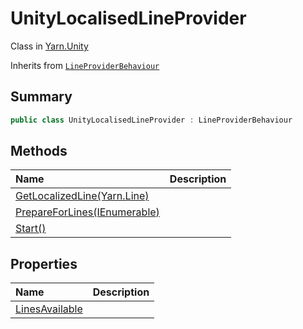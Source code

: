 # UnityLocalisedLineProvider

Class in [Yarn.Unity](api/csharp/yarn.unity.md)

Inherits from [`LineProviderBehaviour`](api/csharp/yarn.unity.lineproviderbehaviour.md)

## Summary



```csharp
public class UnityLocalisedLineProvider : LineProviderBehaviour
```

## Methods

|Name|Description|
|:---|:---|
|[GetLocalizedLine(Yarn.Line)](api/csharp/yarn.unity.unitylocalisedlineprovider.getlocalizedline.md)||
|[PrepareForLines(IEnumerable<string>)](api/csharp/yarn.unity.unitylocalisedlineprovider.prepareforlines.md)||
|[Start()](api/csharp/yarn.unity.unitylocalisedlineprovider.start.md)||

## Properties

|Name|Description|
|:---|:---|
|[LinesAvailable](api/csharp/yarn.unity.unitylocalisedlineprovider.linesavailable.md)||

